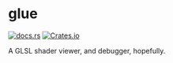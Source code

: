 # glue
[![docs.rs](https://img.shields.io/docsrs/glue)](https://docs.rs/glue) [![Crates.io](https://img.shields.io/crates/l/glue)](https://crates.io/crates/glue)

A GLSL shader viewer, and debugger, hopefully.
